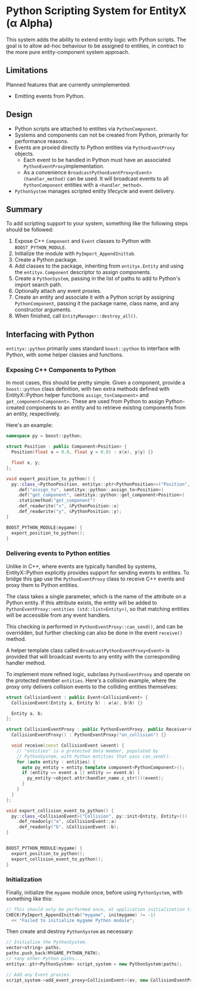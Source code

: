 # Python Scripting System for EntityX (α Alpha)

This system adds the ability to extend entity logic with Python scripts. The goal is to allow ad-hoc behaviour to be assigned to entities, in contract to the more pure entity-component system approach.

## Limitations

Planned features that are currently unimplemented:

- Emitting events from Python.

## Design

- Python scripts are attached to entities via `PythonComponent`.
- Systems and components can not be created from Python, primarily for performance reasons.
- Events are proxied directly to Python entities via `PythonEventProxy` objects.
    - Each event to be handled in Python must have an associated `PythonEventProxy`implementation.
    - As a convenience `BroadcastPythonEventProxy<Event>(handler_method)` can be used. It will broadcast events to all `PythonComponent` entities with a `<handler_method>`.
- `PythonSystem` manages scripted entity lifecycle and event delivery.

## Summary

To add scripting support to your system, something like the following steps should be followed:

1. Expose C++ `Component` and `Event` classes to Python with `BOOST_PYTHON_MODULE`.
2. Initialize the module with `PyImport_AppendInittab`.
3. Create a Python package.
4. Add classes to the package, inheriting from `entityx.Entity` and using the `entityx.Component` descriptor to assign components.
5. Create a `PythonSystem`, passing in the list of paths to add to Python's import search path.
6. Optionally attach any event proxies.
7. Create an entity and associate it with a Python script by assigning `PythonComponent`, passing it the package name, class name, and any constructor arguments.
8. When finished, call `EntityManager::destroy_all()`.

## Interfacing with Python

`entityx::python` primarily uses standard `boost::python` to interface with Python, with some helper classes and functions.

### Exposing C++ Components to Python

In most cases, this should be pretty simple. Given a component, provide a `boost::python` class definition, with two extra methods defined with EntityX::Python helper functions `assign_to<Component>` and `get_component<Component>`. These are used from Python to assign Python-created components to an entity and to retrieve existing components from an entity, respectively.

Here's an example:

```c++
namespace py = boost::python;

struct Position : public Component<Position> {
  Position(float x = 0.0, float y = 0.0) : x(x), y(y) {}

  float x, y;
};

void export_position_to_python() {
  py::class_<PythonPosition, entityx::ptr<PythonPosition>>("Position", py::init<py::optional<float, float>>())
    .def("assign_to", &entityx::python::assign_to<Position>)
    .def("get_component", &entityx::python::get_component<Position>)
    .staticmethod("get_component")
    .def_readwrite("x", &PythonPosition::x)
    .def_readwrite("y", &PythonPosition::y);
}

BOOST_PYTHON_MODULE(mygame) {
  export_position_to_python();
}
```

### Delivering events to Python entities

Unlike in C++, where events are typically handled by systems, EntityX::Python
explicitly provides support for sending events to entities. To bridge this gap
use the `PythonEventProxy` class to receive C++ events and proxy them to
Python entities.

The class takes a single parameter, which is the name of the attribute on a
Python entity. If this attribute exists, the entity will be added to
`PythonEventProxy::entities (std::list<Entity>)`, so that matching entities
will be accessible from any event handlers.

This checking is performed in `PythonEventProxy::can_send()`, and can be
overridden, but further checking can also be done in the event `receive()`
method.

A helper template class called `BroadcastPythonEventProxy<Event>` is provided
that will broadcast events to any entity with the corresponding handler method.

To implement more refined logic, subclass `PythonEventProxy` and operate on
the protected member `entities`. Here's a collision example, where the proxy
only delivers collision events to the colliding entities themselves:

```c++
struct CollisionEvent : public Event<CollisionEvent> {
  CollisionEvent(Entity a, Entity b) : a(a), b(b) {}

  Entity a, b;
};

struct CollisionEventProxy : public PythonEventProxy, public Receiver<CollisionEvent> {
  CollisionEventProxy() : PythonEventProxy("on_collision") {}

  void receive(const CollisionEvent &event) {
    // "entities" is a protected data member, populated by
    // PythonSystem, with Python entities that pass can_send().
    for (auto entity : entities) {
      auto py_entity = entity.template component<PythonComponent>();
      if (entity == event.a || entity == event.b) {
        py_entity->object.attr(handler_name.c_str())(event);
      }
    }
  }
};

void export_collision_event_to_python() {
  py::class_<CollisionEvent>("Collision", py::init<Entity, Entity>())
    .def_readonly("a", &CollisionEvent::a)
    .def_readonly("b", &CollisionEvent::b);
}


BOOST_PYTHON_MODULE(mygame) {
  export_position_to_python();
  export_collision_event_to_python();
}
```

### Initialization

Finally, initialize the `mygame` module once, before using `PythonSystem`, with something like this:

```c++
// This should only be performed once, at application initialization time.
CHECK(PyImport_AppendInittab("mygame", initmygame) != -1)
  << "Failed to initialize mygame Python module";
```

Then create and destroy `PythonSystem` as necessary:

```c++
// Initialize the PythonSystem.
vector<string> paths;
paths.push_back(MYGAME_PYTHON_PATH);
// +any other Python paths...
entityx::ptr<PythonSystem> script_system = new PythonSystem(paths);

// Add any Event proxies.
script_system->add_event_proxy<CollisionEvent>(ev, new CollisionEventProxy());
```
